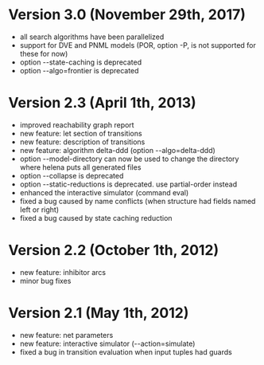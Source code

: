 # Version 3.0 (November 29th, 2017)
* all search algorithms have been parallelized
* support for DVE and PNML models (POR, option -P, is not supported
  for these for now)
* option --state-caching is deprecated
* option --algo=frontier is deprecated

# Version 2.3 (April 1th, 2013)
* improved reachability graph report
* new feature: let section of transitions
* new feature: description of transitions
* new feature: algorithm delta-ddd (option --algo=delta-ddd)
* option --model-directory can now be used to change the directory
  where helena puts all generated files
* option --collapse is deprecated
* option --static-reductions is deprecated.  use partial-order instead
* enhanced the interactive simulator (command eval)
* fixed a bug caused by name conflicts (when structure had fields named
  left or right)
* fixed a bug caused by state caching reduction

# Version 2.2 (October 1th, 2012)
* new feature: inhibitor arcs
* minor bug fixes

# Version 2.1 (May 1th, 2012)
* new feature: net parameters
* new feature: interactive simulator (--action=simulate)
* fixed a bug in transition evaluation when input tuples had guards
